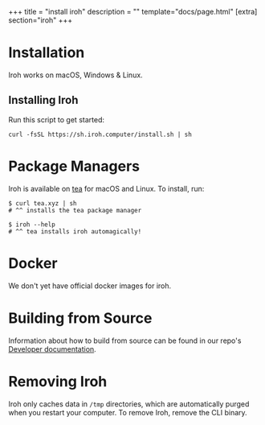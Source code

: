 +++
title = "install iroh"
description = ""
template="docs/page.html"
[extra]
section="iroh"
+++

# Installation

Iroh works on macOS, Windows & Linux.

## Installing Iroh
Run this script to get started:
```
curl -fsSL https://sh.iroh.computer/install.sh | sh
```

# Package Managers

Iroh is available on [tea](https://tea.xyz/) for macOS and Linux. To install, run:

```
$ curl tea.xyz | sh
# ^^ installs the tea package manager

$ iroh --help
# ^^ tea installs iroh automagically!
```

# Docker
We don't yet have official docker images for iroh.

# Building from Source
Information about how to build from source can be found in our repo's [Developer documentation](https://github.com/n0-computer/iroh).

# Removing Iroh
Iroh only caches data in `/tmp` directories, which are automatically purged when you restart your computer. To remove Iroh, remove the CLI binary.
